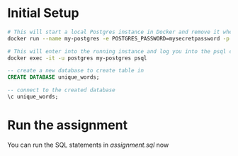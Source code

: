 # Initial Setup

```bash
# This will start a local Postgres instance in Docker and remove it when done
docker run --name my-postgres -e POSTGRES_PASSWORD=mysecretpassword -p 5432:5432 -d --rm postgres:13-alpine

# This will enter into the running instance and log you into the psql client as 'postgres' user
docker exec -it -u postgres my-postgres psql
```

```sql
-- create a new database to create table in
CREATE DATABASE unique_words;

-- connect to the created database
\c unique_words;
```

# Run the assignment

You can run the SQL statements in *assignment.sql* now
